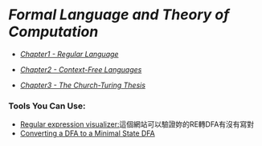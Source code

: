 # _Formal Language and Theory of Computation_

- _[Chapter1 - Regular Language](https://github.com/Gangost/Formal-Languages-and-Theory-of-Computation/tree/master/NOTE/chapter1.md)_

- _[Chapter2 - Context-Free Languages](https://github.com/Gangost/Formal-Languages-and-Theory-of-Computation/tree/master/NOTE/chapter2.md)_

- _[Chapter3 - The Church-Turing Thesis](https://github.com/Gangost/Formal-Languages-and-Theory-of-Computation/tree/master/NOTE/chapter3.md)_

### Tools You Can Use:
- [Regular expression visualizer:](http://regexvisualizer.apphb.com/)這個網站可以驗證妳的RE轉DFA有沒有寫對
- [Converting a DFA to a Minimal State DFA](http://jflap.org/tutorial/fa/dfa2mindfa/index.html)